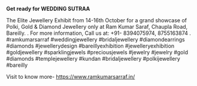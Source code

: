 **Get ready for WEDDING SUTRAA**

The Elite Jewellery Exhibit from 14-16th October for a grand showcase of Polki, Gold & Diamond Jewellery only at Ram Kumar Saraf, Chaupla Road, Bareilly.
.
For more information, Call us at: +91- 8394075974, 8755163874
.
#ramkumarsarraf #weddingjewellery #bridaljewellery #diamondearrings #diamonds #jewellerydesign
#bareillyexhibition #jewelleryexhibition #goldjewellery #sparklingjewels #preciousjewels #jewelry #jewelry #gold #diamonds #templejewellery #kundan #bridaljewellery #polkijewellery #bareilly

Visit to know more- https://www.ramkumarsarraf.in/

